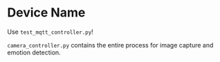 # Device Name

Use `test_mqtt_controller.py`!

`camera_controller.py` contains the entire process for image capture and emotion detection.
